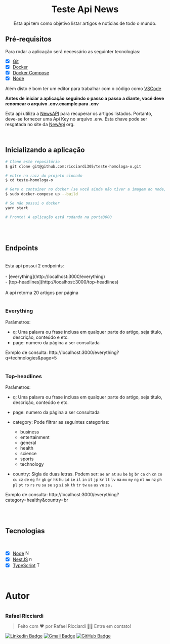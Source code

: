 <h1 align='center'>Teste Api News</h1>

<p align='center'>Esta api tem como objetivo listar artigos e notícias de todo o mundo.</p>

## <strong>Pré-requisitos</strong>

Para rodar a aplicação será necessário as seguinter tecnologias: </br>

- [x] [Git](https://git-scm.com)<br/>
- [x] [Docker](https://docs.docker.com/get-docker/)<br/>
- [x] [Docker Compose](https://docs.docker.com/compose/gettingstarted/)<br/>
- [x] [Node](https://nodejs.org/en/)<br/>

Além disto é bom ter um editor para trabalhar com o código como [VSCode](https://code.visualstudio.com/)

<strong>Antes de iniciar a aplicação seguindo o passo a passo a diante, você deve renomear o arquivo .env.example para .env</strong>
</br>

Esta api utiliza a [NewsAPI](https://newsapi.org/) para recuperar os artigos listados. Portanto, deve-se fornecer uma Api Key no arquivo .env. Esta chave pode ser resgatada no site da [NewApi](https://newsapi.org/) org.

</br>

## Inicializando a aplicação

```bash
# Clone este repositório
$ git clone git@github.com:ricciardi305/teste-homologa-o.git

# entre na raiz do projeto clonado
$ cd teste-homologa-o

# Gere o container no docker (se você ainda não tiver a imagem do node, o docker pode demorar um pouco para inicializar)
$ sudo docker-compose up --build

# Se não possui o docker
yarn start

# Pronto! A aplicação está rodando na porta3000
```

<br/><br/>

## Endpoints

</br>
Esta api possui 2 endpoints:
</br>
</br>
 - [everything](http://localhost:3000/everything)</br>
 - [top-headlines](http://localhost:3000/top-headlines)</br>
</br>
A api retorna 20 artigos por página
</br></br>

### Everything

Parâmetros:</br>

- q: Uma palavra ou frase inclusa em qualquer parte do artigo, seja título, descrição, conteúdo e etc.
- page: numero da página a ser consultada</br>

Exmplo de consulta: http://localhost:3000/everything?q=technologies&page=5
</br>
</br>

### Top-headlines

Parâmetros:</br>

- q: Uma palavra ou frase inclusa em qualquer parte do artigo, seja título, descrição, conteúdo e etc.
- page: numero da página a ser consultada</br>
- category: Pode filtrar as seguintes categorias:

  - business
  - entertainment
  - general
  - health
  - science
  - sports
  - technology

- country: Sigla de duas letras. Podem ser: `ae` `ar` `at` `au` `be` `bg` `br` `ca` `ch` `cn` `co` `cu` `cz` `de` `eg` `fr` `gb` `gr` `hk` `hu` `id` `ie` `il` `in` `it` `jp` `kr` `lt` `lv` `ma` `mx` `my` `ng` `nl` `no` `nz` `ph` `pl` `pt` `ro` `rs` `ru` `sa` `se` `sg` `si` `sk` `th` `tr` `tw` `ua` `us` `ve` `za` .

Exmplo de consulta: http://localhost:3000/everything?category=healthy&country=br
</br>

<br/><br/>

## <strong>Tecnologias</strong>

<br/>

- [x] [Node](https://nodejs.org/pt-br/) <img width="15" heigth="15" alt="NodeJS" src="https://cdn.jsdelivr.net/gh/devicons/devicon/icons/nodejs/nodejs-original.svg" /><br/>
- [x] [NestJS](https://docs.nestjs.com/first-steps) <img width="15" heigth="15" alt="nestjs" src="https://cdn.jsdelivr.net/gh/devicons/devicon/icons/nestjs/nestjs-plain.svg" /><br/>
- [x] [TypeScript](https://www.typescriptlang.org/) <img width="15" heigth="15" alt="Typescript" src="https://cdn.jsdelivr.net/gh/devicons/devicon/icons/typescript/typescript-original.svg" /><br/>

</br>

# Autor

<br/>

<a href="https://github.com/ricciardi305">
    <img src="https://avatars.githubusercontent.com/u/81863575?v=4&s=150" alt=""/>
    <br />
    <sub style="font-size: 16px"><b>Rafael Ricciardi</b></sub>
</a>

<br/>

> Feito com ❤️ por Rafael Ricciardi 👋🏽 Entre em contato!

[![Linkedin Badge](https://img.shields.io/badge/-Rafael_Ricciardi-blue?style=flat-square&logo=Linkedin&logoColor=white&link=https://www.linkedin.com/in/tgmarinho/)](https://www.linkedin.com/in/rafaelricciardi/)
[![Gmail Badge](https://img.shields.io/badge/-ricciardi.rafael1997@gmail.com-c14438?style=flat-square&logo=Gmail&logoColor=white&link=mailto:tgmarinho@gmail.com)](mailto:ricciardi.rafael1997@gmail.com)
[![GitHub Badge](https://img.shields.io/badge/-Rafael_Ricciardi-100000?style=flat-square&logo=github&logoColor=white&link=https://github.com/ricciardi305)](https://github.com/ricciardi305)
